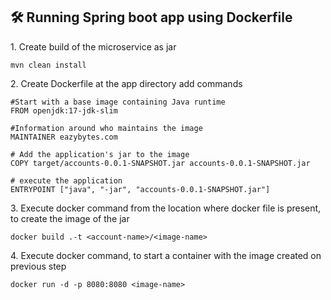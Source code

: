 <h2>🛠️ Running Spring boot app using Dockerfile</h2>

<p>1. Create build of the microservice as jar</p>

```
mvn clean install 
```

<p>2. Create Dockerfile at the app directory add commands</p>

```
#Start with a base image containing Java runtime
FROM openjdk:17-jdk-slim

#Information around who maintains the image
MAINTAINER eazybytes.com

# Add the application's jar to the image
COPY target/accounts-0.0.1-SNAPSHOT.jar accounts-0.0.1-SNAPSHOT.jar

# execute the application
ENTRYPOINT ["java", "-jar", "accounts-0.0.1-SNAPSHOT.jar"]
```
<p>3. Execute docker command from the location where docker file is present, to create the image of the jar</p>

```
docker build .-t <account-name>/<image-name> 
```

<p>4. Execute docker command, to start a container with the image created on previous step</p>

```
docker run -d -p 8080:8080 <image-name>
```
